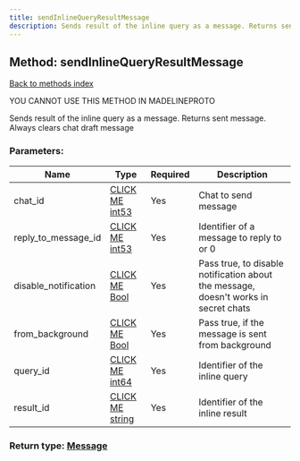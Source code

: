 ```yaml
---
title: sendInlineQueryResultMessage
description: Sends result of the inline query as a message. Returns sent message. Always clears chat draft message
---
```

## Method: sendInlineQueryResultMessage  
[Back to methods index](index.md)


YOU CANNOT USE THIS METHOD IN MADELINEPROTO


Sends result of the inline query as a message. Returns sent message. Always clears chat draft message

### Parameters:

| Name     |    Type       | Required | Description |
|----------|---------------|----------|-------------|
|chat\_id|[CLICK ME int53](../types/int53.md) | Yes|Chat to send message|
|reply\_to\_message\_id|[CLICK ME int53](../types/int53.md) | Yes|Identifier of a message to reply to or 0|
|disable\_notification|[CLICK ME Bool](../types/Bool.md) | Yes|Pass true, to disable notification about the message, doesn't works in secret chats|
|from\_background|[CLICK ME Bool](../types/Bool.md) | Yes|Pass true, if the message is sent from background|
|query\_id|[CLICK ME int64](../constructors/int64.md) | Yes|Identifier of the inline query|
|result\_id|[CLICK ME string](../types/string.md) | Yes|Identifier of the inline result|


### Return type: [Message](../types/Message.md)


